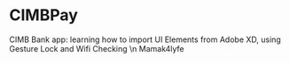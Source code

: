 # CIMBPay
CIMB Bank app: learning how to import UI Elements from Adobe XD, using Gesture Lock and Wifi Checking \n
Mamak4lyfe
